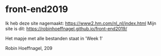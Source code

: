 # front-end2019

Ik heb deze site nagemaakt: https://www2.hm.com/nl_nl/index.html
Mijn site is dit: https://robinhoeffnagel.github.io/front-end2019/

Het mapje met alle bestanden staat in 'Week 1'

Robin Hoeffnagel, 209
